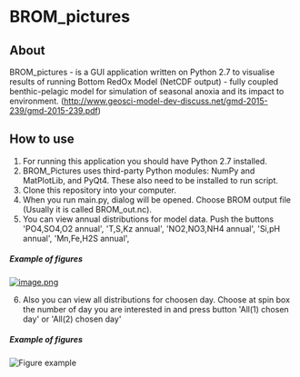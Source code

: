 # BROM_pictures

## About
BROM_pictures - is a GUI application written on Python 2.7  to visualise results of running Bottom RedOx Model (NetCDF output) - 
fully coupled benthic-pelagic model for simulation of seasonal anoxia and its impact to environment.
(http://www.geosci-model-dev-discuss.net/gmd-2015-239/gmd-2015-239.pdf)

## How to use
1. For running this application you should have Python 2.7 installed.
2. BROM_Pictures uses third-party Python modules: NumPy and MatPlotLib, and PyQt4. These also need to be installed to run script.
3. Clone this repository into your computer.  
4. When you run main.py, dialog will be opened. Choose BROM output file (Usually it is called BROM_out.nc).
5. You can view annual distributions for model data. 
   Push the buttons 'PO4,SO4,O2 annual', 'T,S,Kz annual', 'NO2,NO3,NH4 annual', 'Si,pH annual', 'Mn,Fe,H2S annual',
   
##### Example of figures   
[![image.png](https://s17.postimg.org/gpqvxp1z3/image.png)](https://postimg.org/image/3llbl09x7/)

6. Also you can view all distributions for choosen day. 
   Choose at spin box the number of day you are interested in and press button 'All(1) chosen day' or 'All(2) chosen day'
   
##### Example of figures 
![Figure example](http://i.imgur.com/hU84LUU.png)

